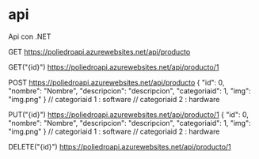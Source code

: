 # api
Api con .NET

GET
https://poliedroapi.azurewebsites.net/api/producto

GET("{id}")
https://poliedroapi.azurewebsites.net/api/producto/1

POST
https://poliedroapi.azurewebsites.net/api/producto
{
  "id": 0,
  "nombre": "Nombre",
  "descripcion": "descripcion",
  "categoriaid": 1,
  "img": "img.png"
}
// categoriaid 1 : software
// categoriaid 2 : hardware

PUT("{id}")
https://poliedroapi.azurewebsites.net/api/producto/1
{
  "id": 0,
  "nombre": "Nombre",
  "descripcion": "descripcion",
  "categoriaid": 1,
  "img": "img.png"
}
// categoriaid 1 : software
// categoriaid 2 : hardware

DELETE("{id}")
https://poliedroapi.azurewebsites.net/api/producto/1

